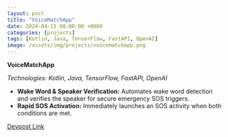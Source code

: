 ```yaml
---
layout: post
title: "VoiceMatchApp"
date: 2024-04-15 00:00:00 +0000
categories: [projects]
tags: [Kotlin, Java, TensorFlow, FastAPI, OpenAI]
image: /assets/img/projects/voicematchapp.png
---
```


**VoiceMatchApp**

*Technologies: Kotlin, Java, TensorFlow, FastAPI, OpenAI*

- **Wake Word & Speaker Verification:** Automates wake word detection and verifies the speaker for secure emergency SOS triggers.
- **Rapid SOS Activation:** Immediately launches an SOS activity when both conditions are met.

[Devpost Link](https://devpost.com/software/860501)
